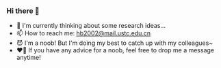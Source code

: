 ### Hi there 👋

<!--
**HBin013/HBin013** is a ✨ _special_ ✨ repository because its `README.md` (this file) appears on your GitHub profile.

Here are some ideas to get you started:

- 🔭 I’m currently working on a project about graph @iflytek
- 🌱 I’m currently learning ...
- 👯 I’m looking to collaborate on ...
- 🤔 I’m looking for help with ...
- 💬 Ask me about ...
- 📫 How to reach me: hb2002@mail.ustc.edu.cn
- 😄 Pronouns: ...
- ⚡ Fun fact: ...
- 🌱 I’m currently learning basic techniques of DL & LLMs... (finished)
-->
- 🔭 I'm currently thinking about some research ideas... 
- 📫 How to reach me: hb2002@mail.ustc.edu.cn
- 😈 I'm a noob! But I'm doing my best to catch up with my colleagues~
- ❤️‍🔥 If you have any advice for a noob, feel free to drop me a message anytime!

<!--START_SECTION:waka-->
<!--END_SECTION:waka-->
